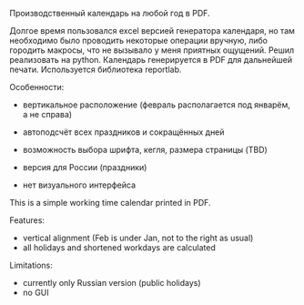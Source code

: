 Производственный календарь на любой год в PDF.

Долгое время пользовался excel версией генератора календаря,
но там необходимо было проводить некоторые операции вручную, либо
городить макросы, что не вызывало у меня приятных ощущений.
Решил реализовать на python.
Календарь генерируется в PDF для дальнейшей печати.
Используется библиотека reportlab.

Особенности:
- вертикальное расположение (февраль располагается под январём, а не справа)
- автоподсчёт всех праздников и сокращённых дней
- возможность выбора шрифта, кегля, размера страницы (TBD)

- версия для России (праздники)
- нет визуального интерфейса



This is a simple working time calendar printed in PDF.

Features:
- vertical alignment (Feb is under Jan, not to the right as usual)
- all holidays and shortened workdays are calculated

Limitations:
- currently only Russian version (public holidays)
- no GUI